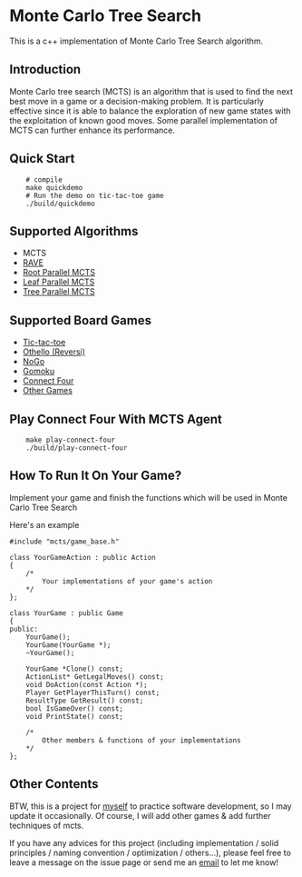 # Monte Carlo Tree Search

This is a c++ implementation of Monte Carlo Tree Search algorithm.

## Introduction

Monte Carlo tree search (MCTS) is an algorithm that is used to find the next best move in a game or a decision-making problem. It is particularly effective since it is able to balance the exploration of new game states with the exploitation of known good moves.
Some parallel implementation of MCTS can further enhance its performance.

## Quick Start

```
    # compile
    make quickdemo
    # Run the demo on tic-tac-toe game
    ./build/quickdemo
```

## Supported Algorithms

- MCTS
- [RAVE](https://doi.org/10.1016/j.artint.2011.03.007)
- [Root Parallel MCTS](https://dke.maastrichtuniversity.nl/m.winands/documents/multithreadedMCTS2.pdf)
- [Leaf Parallel MCTS](https://dke.maastrichtuniversity.nl/m.winands/documents/multithreadedMCTS2.pdf)
- [Tree Parallel MCTS](https://dke.maastrichtuniversity.nl/m.winands/documents/multithreadedMCTS2.pdf)

## Supported Board Games

- [Tic-tac-toe](https://en.wikipedia.org/wiki/Tic-tac-toe)
- [Othello (Reversi)](https://en.wikipedia.org/wiki/Reversi)
- [NoGo](https://webdocs.cs.ualberta.ca/~mmueller/nogo/rules.html)
- [Gomoku](https://en.wikipedia.org/wiki/Gomoku)
- [Connect Four](https://en.wikipedia.org/wiki/Connect_Four)
- [Other Games](#How-To-Run-It-On-Your-Game)

## Play Connect Four With MCTS Agent

```
    make play-connect-four
    ./build/play-connect-four
```

## How To Run It On Your Game?

Implement your game and finish the functions which will be used in Monte Carlo Tree Search

Here's an example

```code=cpp
#include "mcts/game_base.h"

class YourGameAction : public Action
{
    /*
        Your implementations of your game's action
    */
};

class YourGame : public Game
{
public:
    YourGame();
    YourGame(YourGame *);
    ~YourGame();

    YourGame *Clone() const;
    ActionList* GetLegalMoves() const;
    void DoAction(const Action *);
    Player GetPlayerThisTurn() const;
    ResultType GetResult() const;
    bool IsGameOver() const;
    void PrintState() const;

    /*
        Other members & functions of your implementations
    */
};
```

## Other Contents

BTW, this is a project for [myself](https://github.com/072jiajia) to practice software development,
so I may update it occasionally.
Of course, I will add other games & add further techniques of mcts.

If you have any advices for this project (including implementation / solid principles / naming convention / optimization / others...),
please feel free to leave a message on the issue page or send me an [email](mailto:jijiawu.cs@gmail.com) to let me know!
